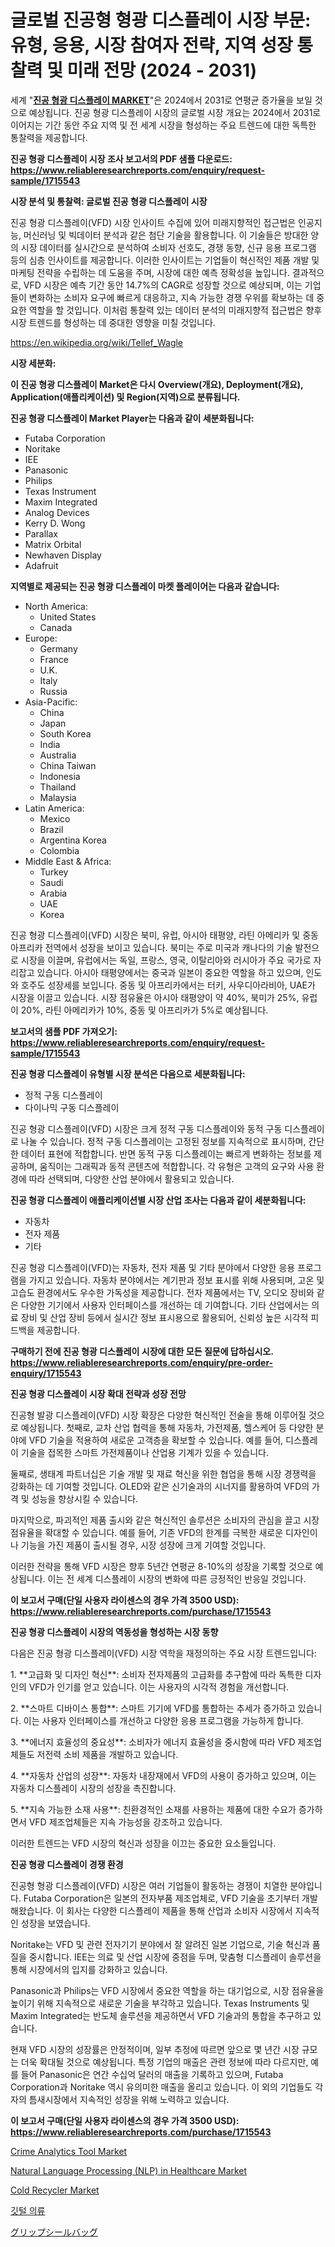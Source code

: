 <p><h1>글로벌 진공형 형광 디스플레이 시장 부문: 유형, 응용, 시장 참여자 전략, 지역 성장 통찰력 및 미래 전망 (2024 - 2031)</h1></p><p>세계 "<strong><a href="https://www.reliableresearchreports.com/vacuum-fluorescent-displays-r1715543">진공 형광 디스플레이 MARKET</a></strong>"은 2024에서 2031로 연평균 증가율을 보일 것으로 예상됩니다. 진공 형광 디스플레이 시장의 글로벌 시장 개요는 2024에서 2031로 이어지는 기간 동안 주요 지역 및 전 세계 시장을 형성하는 주요 트렌드에 대한 독특한 통찰력을 제공합니다.</p>
<p><strong>진공 형광 디스플레이 시장 조사 보고서의 PDF 샘플 다운로드: <a href="https://www.reliableresearchreports.com/enquiry/request-sample/1715543">https://www.reliableresearchreports.com/enquiry/request-sample/1715543</a></strong></p>
<p><strong>시장 분석 및 통찰력: 글로벌 진공 형광 디스플레이 시장</strong></p>
<p><p>진공 형광 디스플레이(VFD) 시장 인사이트 수집에 있어 미래지향적인 접근법은 인공지능, 머신러닝 및 빅데이터 분석과 같은 첨단 기술을 활용합니다. 이 기술들은 방대한 양의 시장 데이터를 실시간으로 분석하여 소비자 선호도, 경쟁 동향, 신규 응용 프로그램 등의 심층 인사이트를 제공합니다. 이러한 인사이트는 기업들이 혁신적인 제품 개발 및 마케팅 전략을 수립하는 데 도움을 주며, 시장에 대한 예측 정확성을 높입니다. 결과적으로, VFD 시장은 예측 기간 동안 14.7%의 CAGR로 성장할 것으로 예상되며, 이는 기업들이 변화하는 소비자 요구에 빠르게 대응하고, 지속 가능한 경쟁 우위를 확보하는 데 중요한 역할을 할 것입니다. 이처럼 통찰력 있는 데이터 분석의 미래지향적 접근법은 향후 시장 트렌드를 형성하는 데 중대한 영향을 미칠 것입니다.</p></p>
<p><a href="%7CAUTHORITHY_DOMAIN_URL%7C">https://en.wikipedia.org/wiki/Tellef_Wagle</a></p>
<p><strong>시장 세분화:</strong></p>
<p><strong>이 진공 형광 디스플레이 Market은 다시 Overview(개요), Deployment(개요), Application(애플리케이션) 및 Region(지역)으로 분류됩니다.</strong></p>
<p><strong>진공 형광 디스플레이 Market Player는 다음과 같이 세분화됩니다:</strong></p>
<p><ul><li>Futaba Corporation</li><li>Noritake</li><li>IEE</li><li>Panasonic</li><li>Philips</li><li>Texas Instrument</li><li>Maxim Integrated</li><li>Analog Devices</li><li>Kerry D. Wong</li><li>Parallax</li><li>Matrix Orbital</li><li>Newhaven Display</li><li>Adafruit</li></ul></p>
<p><strong>지역별로 제공되는 진공 형광 디스플레이 마켓 플레이어는 다음과 같습니다:</strong></p>
<p><ul>
    <li>
        North America:
        <ul>
            <li>United States</li>
            <li>Canada</li>
        </ul>
    </li>
    <li>
        Europe:
        <ul>
            <li>Germany</li>
            <li>France</li>
            <li>U.K.</li>
            <li>Italy</li>
            <li>Russia</li>
        </ul>
    </li>
    <li>
        Asia-Pacific:
        <ul>
            <li>China</li>
            <li>Japan</li>
            <li>South Korea</li>
            <li>India</li>
            <li>Australia</li>
            <li>China Taiwan</li>
            <li>Indonesia</li>
            <li>Thailand</li>
            <li>Malaysia</li>
        </ul>
    </li>
    <li>
        Latin America:
        <ul>
            <li>Mexico</li>
            <li>Brazil</li>
            <li>Argentina Korea</li>
            <li>Colombia</li>
        </ul>
    </li>
    <li>
        Middle East & Africa:
        <ul>
            <li>Turkey</li>
            <li>Saudi</li>
            <li>Arabia</li>
            <li>UAE</li>
            <li>Korea</li>
        </ul>
    </li>
    </ul></p>
<p><p>진공 형광 디스플레이(VFD) 시장은 북미, 유럽, 아시아 태평양, 라틴 아메리카 및 중동 아프리카 전역에서 성장을 보이고 있습니다. 북미는 주로 미국과 캐나다의 기술 발전으로 시장을 이끌며, 유럽에서는 독일, 프랑스, 영국, 이탈리아와 러시아가 주요 국가로 자리잡고 있습니다. 아시아 태평양에서는 중국과 일본이 중요한 역할을 하고 있으며, 인도와 호주도 성장세를 보입니다. 중동 및 아프리카에서는 터키, 사우디아라비아, UAE가 시장을 이끌고 있습니다. 시장 점유율은 아시아 태평양이 약 40%, 북미가 25%, 유럽이 20%, 라틴 아메리카가 10%, 중동 및 아프리카가 5%로 예상됩니다.</p></p>
<p><strong>보고서의 샘플 PDF 가져오기: <a href="https://www.reliableresearchreports.com/enquiry/request-sample/1715543">https://www.reliableresearchreports.com/enquiry/request-sample/1715543</a></strong></p>
<p><strong>진공 형광 디스플레이 유형별 시장 분석은 다음으로 세분화됩니다:</strong></p>
<p><ul><li>정적 구동 디스플레이</li><li>다이나믹 구동 디스플레이</li></ul></p>
<p><p>진공 형광 디스플레이(VFD) 시장은 크게 정적 구동 디스플레이와 동적 구동 디스플레이로 나눌 수 있습니다. 정적 구동 디스플레이는 고정된 정보를 지속적으로 표시하며, 간단한 데이터 표현에 적합합니다. 반면 동적 구동 디스플레이는 빠르게 변화하는 정보를 제공하며, 움직이는 그래픽과 동적 콘텐츠에 적합합니다. 각 유형은 고객의 요구와 사용 환경에 따라 선택되며, 다양한 산업 분야에서 활용되고 있습니다.</p></p>
<p><strong>진공 형광 디스플레이 애플리케이션별 시장 산업 조사는 다음과 같이 세분화됩니다:</strong></p>
<p><ul><li>자동차</li><li>전자 제품</li><li>기타</li></ul></p>
<p><p>진공 형광 디스플레이(VFD)는 자동차, 전자 제품 및 기타 분야에서 다양한 응용 프로그램을 가지고 있습니다. 자동차 분야에서는 계기판과 정보 표시를 위해 사용되며, 고온 및 고습도 환경에서도 우수한 가독성을 제공합니다. 전자 제품에서는 TV, 오디오 장비와 같은 다양한 기기에서 사용자 인터페이스를 개선하는 데 기여합니다. 기타 산업에서는 의료 장비 및 산업 장비 등에서 실시간 정보 표시용으로 활용되어, 신뢰성 높은 시각적 피드백을 제공합니다.</p></p>
<p><strong>구매하기 전에 진공 형광 디스플레이 시장에 대한 모든 질문에 답하십시오. <a href="https://www.reliableresearchreports.com/enquiry/pre-order-enquiry/1715543">https://www.reliableresearchreports.com/enquiry/pre-order-enquiry/1715543</a></strong></p>
<p><strong>진공 형광 디스플레이 시장 확대 전략과 성장 전망</strong></p>
<p><p>진공형 발광 디스플레이(VFD) 시장 확장은 다양한 혁신적인 전술을 통해 이루어질 것으로 예상됩니다. 첫째로, 교차 산업 협력을 통해 자동차, 가전제품, 헬스케어 등 다양한 분야에 VFD 기술을 적용하여 새로운 고객층을 확보할 수 있습니다. 예를 들어, 디스플레이 기술을 접목한 스마트 가전제품이나 산업용 기계가 있을 수 있습니다.</p><p>둘째로, 생태계 파트너십은 기술 개발 및 재료 혁신을 위한 협업을 통해 시장 경쟁력을 강화하는 데 기여할 것입니다. OLED와 같은 신기술과의 시너지를 활용하여 VFD의 가격 및 성능을 향상시킬 수 있습니다.</p><p>마지막으로, 파괴적인 제품 출시와 같은 혁신적인 솔루션은 소비자의 관심을 끌고 시장 점유율을 확대할 수 있습니다. 예를 들어, 기존 VFD의 한계를 극복한 새로운 디자인이나 기능을 가진 제품이 출시될 경우, 시장 성장에 크게 기여할 것입니다.</p><p>이러한 전략을 통해 VFD 시장은 향후 5년간 연평균 8-10%의 성장을 기록할 것으로 예상됩니다. 이는 전 세계 디스플레이 시장의 변화에 따른 긍정적인 반응일 것입니다.</p></p>
<p><strong>이 보고서 구매(단일 사용자 라이센스의 경우 가격 3500 USD): <a href="https://www.reliableresearchreports.com/purchase/1715543">https://www.reliableresearchreports.com/purchase/1715543</a></strong></p>
<p><strong>진공 형광 디스플레이 시장의 역동성을 형성하는 시장 동향</strong></p>
<p><p>다음은 진공 형광 디스플레이(VFD) 시장 역학을 재정의하는 주요 시장 트렌드입니다:</p><p>1. **고급화 및 디자인 혁신**: 소비자 전자제품의 고급화를 추구함에 따라 독특한 디자인의 VFD가 인기를 얻고 있습니다. 이는 사용자의 시각적 경험을 개선합니다.</p><p>2. **스마트 디바이스 통합**: 스마트 기기에 VFD를 통합하는 추세가 증가하고 있습니다. 이는 사용자 인터페이스를 개선하고 다양한 응용 프로그램을 가능하게 합니다.</p><p>3. **에너지 효율성의 중요성**: 소비자가 에너지 효율성을 중시함에 따라 VFD 제조업체들도 저전력 소비 제품을 개발하고 있습니다.</p><p>4. **자동차 산업의 성장**: 자동차 내장재에서 VFD의 사용이 증가하고 있으며, 이는 자동차 디스플레이 시장의 성장을 촉진합니다.</p><p>5. **지속 가능한 소재 사용**: 친환경적인 소재를 사용하는 제품에 대한 수요가 증가하면서 VFD 제조업체들은 지속 가능성을 강조하고 있습니다. </p><p>이러한 트렌드는 VFD 시장의 혁신과 성장을 이끄는 중요한 요소들입니다.</p></p>
<p><strong>진공 형광 디스플레이 경쟁 환경</strong></p>
<p><p>진공형 형광 디스플레이(VFD) 시장은 여러 기업들이 활동하는 경쟁이 치열한 분야입니다. Futaba Corporation은 일본의 전자부품 제조업체로, VFD 기술을 초기부터 개발해왔습니다. 이 회사는 다양한 디스플레이 제품을 통해 산업과 소비자 시장에서 지속적인 성장을 보였습니다.</p><p>Noritake는 VFD 및 관련 전자기기 분야에서 잘 알려진 일본 기업으로, 기술 혁신과 품질을 중시합니다. IEE는 의료 및 산업 시장에 중점을 두며, 맞춤형 디스플레이 솔루션을 통해 시장에서의 입지를 강화하고 있습니다. </p><p>Panasonic과 Philips는 VFD 시장에서 중요한 역할을 하는 대기업으로, 시장 점유율을 높이기 위해 지속적으로 새로운 기술을 부각하고 있습니다. Texas Instruments 및 Maxim Integrated는 반도체 솔루션을 제공하면서 VFD 기술과의 통합을 추구하고 있습니다.</p><p>현재 VFD 시장의 성장률은 안정적이며, 일부 추정에 따르면 앞으로 몇 년간 시장 규모는 더욱 확대될 것으로 예상됩니다. 특정 기업의 매출은 관련 정보에 따라 다르지만, 예를 들어 Panasonic은 연간 수십억 달러의 매출을 기록하고 있으며, Futaba Corporation과 Noritake 역시 유의미한 매출을 올리고 있습니다. 이 외의 기업들도 각자의 틈새시장에서 지속적인 성장을 위해 노력하고 있습니다.</p></p>
<p><strong>이 보고서 구매(단일 사용자 라이센스의 경우 가격 3500 USD): <a href="https://www.reliableresearchreports.com/purchase/1715543">https://www.reliableresearchreports.com/purchase/1715543</a></strong></p>
<p><p><a href="https://medium.com/@swilliamn8765/crime-analytics-tool-market-outlook-complete-industry-analysis-2024-to-2031-5b7432aa828b">Crime Analytics Tool Market</a></p><p><a href="https://issuu.com/reportprime-2/docs/natural-language-processing-nlp-in-_e33c93bbd73d79">Natural Language Processing (NLP) in Healthcare Market</a></p><p><a href="https://www.linkedin.com/pulse/how-cold-recycler-market-evolved-key-trends-regional-mmjxe?trackingId=EfTWIgB9QuukOd2bbP7X3A%3D%3D">Cold Recycler Market</a></p><p><a href="https://medium.com/@deangaylotyrd8909867/%EB%AF%B8%EB%9E%98%EC%9D%98-%EA%B9%83%ED%84%B8-%EC%9D%98%EB%A5%98-%EC%8B%9C%EC%9E%A5-%EA%B2%BD%ED%96%A5-2031%EB%85%84%EA%B9%8C%EC%A7%80%EC%9D%98-%EC%8B%A0%ED%9D%A5-%EC%8B%9C%EC%9E%A5-%ED%8A%B8%EB%A0%8C%EB%93%9C-%EB%B0%8F-%EC%98%88%EC%B8%A1-f6850301e249">깃털 의류</a></p><p><a href="https://medium.com/@charm854/%E3%82%B0%E3%83%AD%E3%83%BC%E3%83%90%E3%83%AB%E3%82%B0%E3%83%AA%E3%83%83%E3%83%97%E3%82%B7%E3%83%BC%E3%83%AB%E3%83%90%E3%83%83%E3%82%B0%E6%A5%AD%E7%95%8C%E3%81%AE%E5%88%86%E6%9E%90-%E3%82%B7%E3%82%A7%E3%82%A2-%E6%88%90%E9%95%B7-%E3%83%88%E3%83%AC%E3%83%B3%E3%83%89-2024%E5%B9%B4%E3%81%8B%E3%82%892031%E5%B9%B4%E3%81%BE%E3%81%A7%E3%81%AE%E4%BA%88%E6%B8%AC-b7b535a76e8a">グリップシールバッグ</a></p></p>